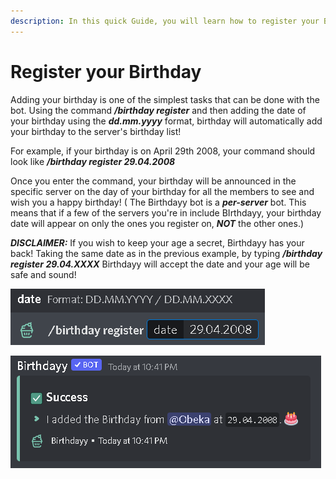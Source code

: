 ```yaml
---
description: In this quick Guide, you will learn how to register your Birthday
---
```


# Register your Birthday

Adding your birthday is one of the simplest tasks that can be done with the bot. Using the command _**/birthday register**_ and then adding the date of your birthday using the _**dd.mm.yyyy**_ format, birthday will automatically add your birthday to the server's birthday list!

For example, if your birthday is on April 29th 2008, your command should look like _**/birthday register 29.04.2008**_

Once you enter the command, your birthday will be announced in the specific server on the day of your birthday for all the members to see and wish you a happy birthday! ( The Birthdayy bot is a _**per-server**_ bot. This means that if a few of the servers you're in include BIrthdayy, your birthday date will appear on only the ones you register on, _**NOT**_ the other ones.)

_**DISCLAIMER:**_ If you wish to keep your age a secret, Birthdayy has your back! Taking the same date as in the previous example, by typing _**/birthday register 29.04.XXXX**_ Birthdayy will accept the date and your age will be safe and sound!

![](<../.gitbook/assets/image (1).png>)

![](<../.gitbook/assets/image (1) (1).png>)
